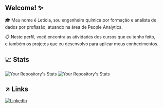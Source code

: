 ## Welcome! :sparkles:
🎓 Meu nome é Leticia, sou engenheira química por formação e analista de dados por profissão, atuando na área de People Analytics.

📋 Neste perfil, você encontra as atividades dos cursos que eu tenho feito, e também os projetos que eu desenvolvo para aplicar meus conhecimentos.

## 📈 Stats
 
![Your Repository's Stats](https://github-readme-stats.vercel.app/api?username=leticiafaria7&show_icons=true&theme=omni&card_width=1000px)
![Your Repository's Stats](https://github-readme-stats.vercel.app/api/top-langs/?username=leticiafaria7&theme=omni&card_width=1000px)

## ↗️ Links
[![LinkedIn](https://img.shields.io/badge/linkedin-0A66C2?style=for-the-badge&logo=LinkedIn&logoColor=white)](https://www.linkedin.com/in/leticiaemanuellafaria/)
